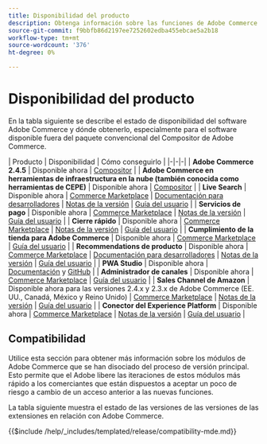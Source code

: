 ```yaml
---
title: Disponibilidad del producto
description: Obtenga información sobre las funciones de Adobe Commerce disponibles actualmente, cómo acceder a ellas y comprobar su compatibilidad con versiones específicas de Adobe Commerce.
source-git-commit: f9bbfb86d2197ee7252602edba455ebcae5a2b18
workflow-type: tm+mt
source-wordcount: '376'
ht-degree: 0%

---
```



# Disponibilidad del producto

En la tabla siguiente se describe el estado de disponibilidad del software Adobe Commerce y dónde obtenerlo, especialmente para el software disponible fuera del paquete convencional del Compositor de Adobe Commerce.

| Producto | Disponibilidad | Cómo conseguirlo | |-|-|-| | **Adobe Commerce 2.4.5**                  | Disponible ahora | [Compositor](../installation/composer.md)  | | **Adobe Commerce en herramientas de infraestructura en la nube (también conocida como herramientas de CEPE)** | Disponible ahora | [Compositor](https://devdocs.magento.com/cloud/project/ece-tools-update.html) | | **Live Search**                                 | Disponible ahora | [Commerce Marketplace](https://marketplace.magento.com/magento-live-search.html) \| [Documentación para desarrolladores](https://devdocs.magento.com/live-search/overview.html) \| [Notas de la versión](https://experienceleague.adobe.com/docs/commerce-merchant-services/live-search/release-notes.html) \| [Guía del usuario](https://experienceleague.adobe.com/docs/commerce-merchant-services/live-search/overview.html) | | **Servicios de pago**                            | Disponible ahora | [Commerce Marketplace](https://marketplace.magento.com/magento-payment-services.html) \| [Notas de la versión](https://experienceleague.adobe.com/docs/commerce-merchant-services/payment-services/release-notes.html) \| [Guía del usuario](https://experienceleague.adobe.com/docs/commerce-merchant-services/payment-services/guide-overview.html) | | **Cierre rápido** | Disponible ahora | [Commerce Marketplace](https://marketplace.magento.com/magento-quick-checkout.html) \| [Notas de la versión](https://experienceleague.adobe.com/docs/commerce-merchant-services/quick-checkout/release-notes.html) \| [Guía del usuario](https://experienceleague.adobe.com/docs/commerce-merchant-services/quick-checkout/overview.html) | | **Cumplimiento de la tienda para Adobe Commerce** | Disponible ahora | [Commerce Marketplace](https://marketplace.magento.com/store-fulfillment-magento-walmart.html) \| [Guía del usuario](https://experienceleague.adobe.com/docs/commerce-merchant-services/store-fulfillment/introduction.html) | | **Recommendations de producto**                     | Disponible ahora | [Commerce Marketplace](https://marketplace.magento.com/magento-product-recommendations.html) \| [Documentación para desarrolladores](https://devdocs.magento.com/recommendations/product-recs.html) \| [Notas de la versión](https://experienceleague.adobe.com/docs/commerce-merchant-services/product-recommendations/release-notes.html) \| [Guía del usuario](https://experienceleague.adobe.com/docs/commerce-merchant-services/product-recommendations/overview.html) | | **PWA Studio**                                  | Disponible ahora | [Documentación](https://developer.adobe.com/commerce/pwa-studio/) y [GitHub](https://github.com/magento/pwa-studio) | | **Administrador de canales**                             | Disponible ahora | [Commerce Marketplace](https://marketplace.magento.com/magento-channel-manager.html) \| [Guía del usuario](https://experienceleague.adobe.com/docs/commerce-channels/channel-manager/intro-to-channel-manager/overview.html) | | **Sales Channel de Amazon**                        | Disponible ahora para las versiones 2.4.x y 2.3.x de Adobe Commerce (EE. UU., Canadá, México y Reino Unido) | [Commerce Marketplace](https://marketplace.magento.com/magento-module-amazon.html) \| [Notas de la versión](https://experienceleague.adobe.com/docs/commerce-channels/amazon/release-notes.html) \| [Guía del usuario](https://experienceleague.adobe.com/docs/commerce-channels/amazon/overview.html) | | **Conector del Experience Platform**                     | Disponible ahora | [Commerce Marketplace](https://marketplace.magento.com/magento-experience-platform-connector.html) \| [Notas de la versión](https://experienceleague.adobe.com/docs/commerce-merchant-services/experience-platform-connector/release-notes.html?lang=en) \| [Guía del usuario](https://experienceleague.adobe.com/docs/commerce-merchant-services/experience-platform-connector/overview.html?lang=en) |

## Compatibilidad

Utilice esta sección para obtener más información sobre los módulos de Adobe Commerce que se han disociado del proceso de versión principal. Esto permite que el Adobe libere las iteraciones de estos módulos más rápido a los comerciantes que están dispuestos a aceptar un poco de riesgo a cambio de un acceso anterior a las nuevas funciones.

La tabla siguiente muestra el estado de las versiones de las versiones de las extensiones en relación con Adobe Commerce.

{{$include /help/_includes/templated/release/compatibility-mde.md}}
